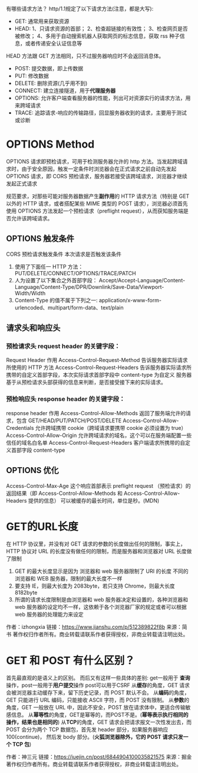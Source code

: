 有哪些请求方法？
http/1.1规定了以下请求方法(注意，都是大写):

- GET: 通常用来获取资源
- HEAD:
1、只请求资源的首部；
2、检查超链接的有效性；
3、检查网页是否被修改；
4、多用于自动搜索机器人获取网页的标志信息，获取 rss 种子信息，或者传递安全认证信息等

HEAD 方法跟 GET 方法相同，只不过服务器响应时不会返回消息体。

- POST: 提交数据，即上传数据
- PUT: 修改数据
- DELETE: 删除资源(几乎用不到)
- CONNECT: 建立连接隧道，用于**代理服务器**
- OPTIONS: 允许客户端查看服务器的性能，列出可对资源实行的请求方法，用来跨域请求
- TRACE: 追踪请求-响应的传输路径，回显服务器收到的请求，主要用于测试或诊断

# OPTIONS Method
OPTIONS 请求即预检请求，可用于检测服务器允许的 http 方法。当发起跨域请求时，由于安全原因，触发一定条件时浏览器会在正式请求之前自动先发起 OPTIONS 请求，即 CORS 预检请求，服务器若接受该跨域请求，浏览器才继续发起正式请求

规范要求，对那些可能对服务器数据产生**副作用**的 HTTP 请求方法（特别是 GET 以外的 HTTP 请求，或者搭配某些 MIME 类型的 POST 请求），浏览器必须首先使用 OPTIONS 方法发起一个预检请求（preflight request），从而获知服务端是否允许该跨域请求。

## OPTIONS 触发条件
CORS 预检请求触发条件 本次请求是否触发该条件
1. 使用了下面任一 HTTP 方法：
   PUT/DELETE/CONNECT/OPTIONS/TRACE/PATCH
2. 人为设置了以下集合之外首部字段：
   Accept/Accept-Language/Content-Language/Content-Type/DPR/Downlink/Save-Data/Viewport-Width/Width 
3. Content-Type 的值不属于下列之一:
   application/x-www-form-urlencoded、multipart/form-data、text/plain
## 请求头和响应头
### 预检请求头 request header 的关键字段：
Request Header 作用
Access-Control-Request-Method 告诉服务器实际请求所使用的 HTTP 方法
Access-Control-Request-Headers 告诉服务器实际请求所携带的自定义首部字段，本次实际请求首部字段中 content-type 为自定义
服务器基于从预检请求头部获得的信息来判断，是否接受接下来的实际请求。

### 预检响应头 response header 的关键字段：
response header 作用
Access-Control-Allow-Methods 返回了服务端允许的请求，包含 GET/HEAD/PUT/PATCH/POST/DELETE
Access-Control-Allow-Credentials 允许跨域携带 cookie（跨域请求要携带 cookie 必须设置为 true）
Access-Control-Allow-Origin 允许跨域请求的域名，这个可以在服务端配置一些信任的域名白名单
Access-Control-Request-Headers 客户端请求所携带的自定义首部字段 content-type


## OPTIONS 优化
Access-Control-Max-Age 这个响应首部表示 preflight request （预检请求）的返回结果（即 Access-Control-Allow-Methods 和 Access-Control-Allow-Headers 提供的信息） 可以被缓存的最长时间，单位是秒。(MDN)

# GET的URL长度
在 HTTP 协议里，并没有对 GET 请求的参数的长度做出任何的限制，事实上，HTTP 协议对 URL 的长度没有做任何的限制，而是服务器和浏览器对 URL 长度做了限制

1. GET 的最大长度显示是因为 浏览器和 web 服务器限制了 URI 的长度
不同的浏览器和 WEB 服务器，限制的最大长度不一样
2. 要支持 IE，则最大长度为 2083byte，若只支持 Chrome，则最大长度 8182byte
3. 所谓的请求长度限制是由浏览器和 web 服务器决定和设置的，各种浏览器和 web 服务器的设定均不一样，这依赖于各个浏览器厂家的规定或者可以根据 web 服务器的处理能力来设定

作者：izhongxia
链接：https://www.jianshu.com/p/512389822f8b
来源：简书
著作权归作者所有。商业转载请联系作者获得授权，非商业转载请注明出处。



# GET 和 POST 有什么区别？
首先最直观的是语义上的区别。
而后又有这样一些具体的差别:
get一般用于 **查询**操作，post一般用于**用户提交**操作
post可以用于CSRF
从**缓存**的角度，GET 请求会被浏览器主动缓存下来，留下历史记录，而 POST 默认不会。
从**编码**的角度，GET 只能进行 URL 编码，只能接收 ASCII 字符，而 POST 没有限制。
从**参数**的角度，GET 一般放在 URL 中，因此不安全，POST 放在请求体中，更适合传输敏感信息。
从**幂等性**的角度，GET是幂等的，而POST不是。(**幂等表示执行相同的操作，结果也是相同的**)
从**TCP**的角度，GET 请求会把请求报文一次性发出去，而 POST 会分为两个 TCP 数据包，首先发 header 部分，如果服务器响应 100(continue)， 然后发 body 部分。(**火狐浏览器除外，它的 POST 请求只发一个 TCP 包**)



作者：神三元
链接：https://juejin.cn/post/6844904100035821575
来源：掘金
著作权归作者所有。商业转载请联系作者获得授权，非商业转载请注明出处。